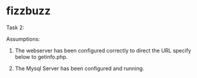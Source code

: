 fizzbuzz
========
Task 2:

Assumptions:

1. The webserver has been configured correctly to direct the URL specify below to getinfo.php.

2. The Mysql Server has been configured and running.
